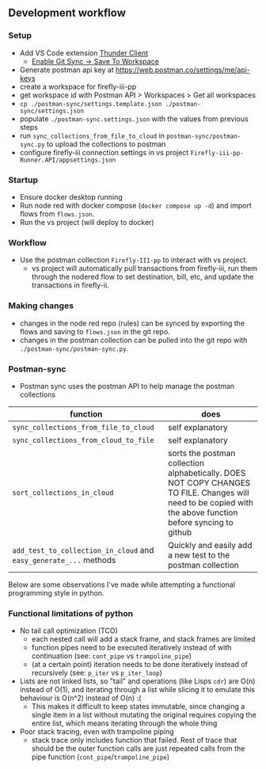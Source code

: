 ## Development workflow

### Setup
- Add VS Code extension [Thunder Client](https://marketplace.visualstudio.com/items?itemName=rangav.vscode-thunder-client)
  - [Enable Git Sync -> Save To Workspace](https://github.com/rangav/thunder-client-support#git-sync)
- Generate postman api key at https://web.postman.co/settings/me/api-keys
- create a workspace for firefly-iii-pp
- get workspace id with Postman API > Workspaces > Get all workspaces
- `cp ./postman-sync/settings.template.json ./postman-sync/settings.json`
- populate `./postman-sync.settings.json` with the values from previous steps
- run `sync_collections_from_file_to_cloud` in `postman-sync/postman-sync.py` to upload the collections to postman
- configure firefly-iii connection settings in vs project `Firefly-iii-pp-Runner.API/appsettings.json`

### Startup
- Ensure docker desktop running
- Run node red with docker compose (`docker compose up -d`) and import flows from `flows.json`.
- Run the vs project (will deploy to docker)

### Workflow
- Use the postman collection `Firefly-III-pp` to interact with vs project.
    - vs project will automatically pull transactions from firefly-iii, run them through the nodered flow to set destination, bill, etc, and update the transactions in firefly-ii.

### Making changes
- changes in the node red repo (rules) can be synced by exporting the flows and saving to `flows.json` in the git repo.
- changes in the postman collection can be pulled into the git repo with `./postman-sync/postman-sync.py`.

### Postman-sync
- Postman sync uses the postman API to help manage the postman collections

| function | does |
|---|---|
| `sync_collections_from_file_to_cloud` | self explanatory |
| `sync_collections_from_cloud_to_file` | self explanatory |
| `sort_collections_in_cloud` | sorts the postman collection alphabetically. DOES NOT COPY CHANGES TO FILE. Changes will need to be copied with the above function before syncing to github |
| `add_test_to_collection_in_cloud` and `easy_generate_...` methods | Quickly and easily add a new test to the postman collection |


Below are some observations I've made while attempting a functional programming style in python.

### Functional limitations of python
- No tail call optimization (TCO)
    - each nested call will add a stack frame, and stack frames are limited
    - function pipes need to be executed iteratively instead of with continuation (see: `cont_pipe` vs `trampoline_pipe`)
    - (at a certain point) iteration needs to be done iteratively instead of recursively (see: `p_iter` vs `p_iter_loop`)
- Lists are not linked lists, so "tail" and operations (like Lisps `cdr`) are O(n) instead of O(1), and iterating through a list while slicing it to emulate this behaviour is O(n^2) instead of O(n) :(
    - This makes it difficult to keep states immutable, since changing a single item in a list without mutating the original requires copying the entire list, which means iterating through the whole thing
- Poor stack tracing, even with trampoline piping
    - stack trace only includes function that failed. Rest of trace that should be the outer function calls are just repeated calls from the pipe function (`cont_pipe`/`trampoline_pipe`)